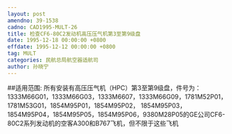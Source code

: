 ```yaml
---
layout: post
amendno: 39-1538
cadno: CAD1995-MULT-26
title: 检查CF6-80C2发动机高压压气机第3至第9级盘
date: 1995-12-18 00:00:00 +0800
effdate: 1995-12-12 00:00:00 +0800
tag: MULT
categories: 民航总局航空器适航司
author: 孙晓宁
---
```


##适用范围:
所有安装有高压压气机（HPC）第3至第9级盘，件号为：     1333M66G01，1333M66G03，1333M6607，1333M66G09，1781M52P01，
1781M53G01，1854M95P01，1854M95P02， 1854M95P03，1854M95P04，1854M95P05，1854M95P06，9380M28P05的GE公司CF6-80C2系列发动机的空客A300和B767飞机，但不限于这些飞机

